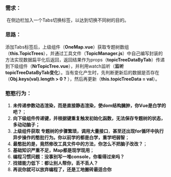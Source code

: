 ### 需求：

​	在侧边栏加入一个Tabs切换标签，以达到切换不同树的目的。

### 思路：

​	添加Tabs标签后，上级组件（**OneMap.vue**）获取专题树数组（**this.TopicTrees**），并通过工具文件（**TopicManager.js**）中自己编写封装的方法实现数据扁平化后返回，返回结果作为props（**topicTreeDataByTab**）传递到下级组件（**NrTopicTree.vue**），并利用watch监听（**监听topicTreeDataByTab变化**）。当有变化产生时，先判断更新后的数据是否存在（**Obj.keys(val).length > 0 ?** ），然后再更新（**this.topicTreeData = val**）。

### 憨憨行为：

1. **未传递参数动态渲染，而是直接静态渲染，使dom结构臃肿，你Vue是白学的吧？**；
2. **向下级组件传递键，并根据键重复触发初始化函数，无法保存专题树的状态，多动动脑子；**
3. **上级组件获取 专题树的步骤繁琐，调用大量接口**，**甚至还出现for循环中执行异步操作的憨批行为。你以前学的都是白学，重学吧弱智**；
4. **最憨批的是，竟然修改工具文件中的方法，你怎么不把脑子改改？**；
5. **基础知识严重不足，Map都是现学现用**；
6. **编程习惯问题：没事别写一堆console，你看得过来吗？**
7. **找错能力低下：都让别人帮你，丢不丢人？**
8. **再说你就可以放弃编程了，还是工地搬砖最适合你**